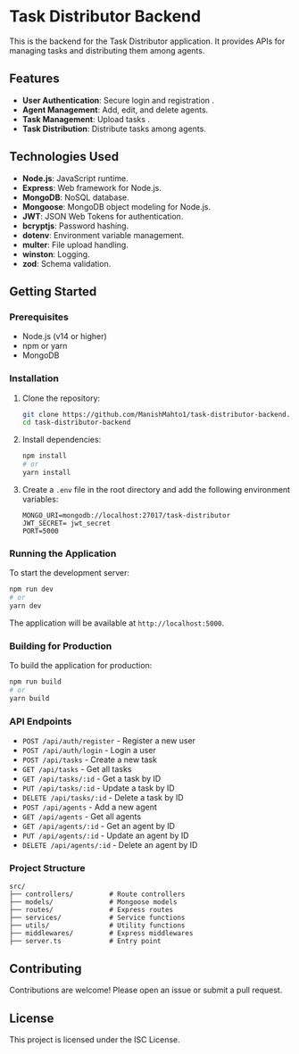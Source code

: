 # Task Distributor Backend

This is the backend for the Task Distributor application. It provides APIs for managing tasks and distributing them among agents.

## Features

- **User Authentication**: Secure login and registration .
- **Agent Management**: Add, edit, and delete agents.
- **Task Management**: Upload tasks .
- **Task Distribution**: Distribute tasks among agents.

## Technologies Used

- **Node.js**: JavaScript runtime.
- **Express**: Web framework for Node.js.
- **MongoDB**: NoSQL database.
- **Mongoose**: MongoDB object modeling for Node.js.
- **JWT**: JSON Web Tokens for authentication.
- **bcryptjs**: Password hashing.
- **dotenv**: Environment variable management.
- **multer**: File upload handling.
- **winston**: Logging.
- **zod**: Schema validation.

## Getting Started

### Prerequisites

- Node.js (v14 or higher)
- npm or yarn
- MongoDB

### Installation

1. Clone the repository:

    ```sh
    git clone https://github.com/ManishMahto1/task-distributor-backend.git
    cd task-distributor-backend
    ```

2. Install dependencies:

    ```sh
    npm install
    # or
    yarn install
    ```

3. Create a `.env` file in the root directory and add the following environment variables:

    ```properties
    MONGO_URI=mongodb://localhost:27017/task-distributor
    JWT_SECRET= jwt_secret
    PORT=5000
    ```

### Running the Application

To start the development server:

```sh
npm run dev
# or
yarn dev
```

The application will be available at `http://localhost:5000`.

### Building for Production

To build the application for production:

```sh
npm run build
# or
yarn build
```

### API Endpoints

- `POST /api/auth/register` - Register a new user
- `POST /api/auth/login` - Login a user
- `POST /api/tasks` - Create a new task
- `GET /api/tasks` - Get all tasks
- `GET /api/tasks/:id` - Get a task by ID
- `PUT /api/tasks/:id` - Update a task by ID
- `DELETE /api/tasks/:id` - Delete a task by ID
- `POST /api/agents` - Add a new agent
- `GET /api/agents` - Get all agents
- `GET /api/agents/:id` - Get an agent by ID
- `PUT /api/agents/:id` - Update an agent by ID
- `DELETE /api/agents/:id` - Delete an agent by ID

### Project Structure

```plaintext
src/
├── controllers/         # Route controllers
├── models/              # Mongoose models
├── routes/              # Express routes
├── services/            # Service functions
├── utils/               # Utility functions
├── middlewares/         # Express middlewares
├── server.ts            # Entry point

```

## Contributing

Contributions are welcome! Please open an issue or submit a pull request.

## License

This project is licensed under the ISC License.